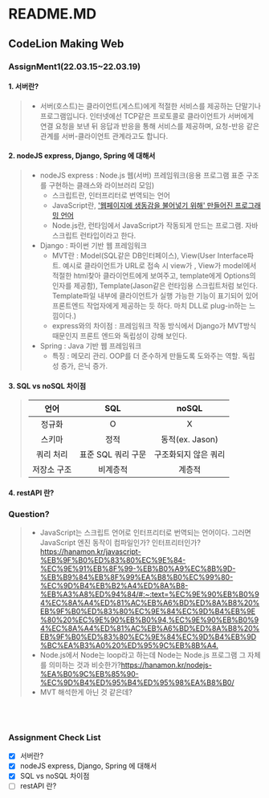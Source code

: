 # README.MD
## CodeLion Making Web

### AssignMent1(22.03.15~22.03.19)
#### 1. 서버란?
> * 서버(호스트)는 클라이언트(게스트)에게 적절한 서비스를 제공하는 단말기나 프로그램입니다. 인터넷에선 TCP같은 프로토콜로 클라이언트가 서버에게 연결 요청을 보낸 뒤 응답과 반응을 통해 서비스를 제공하며, 요청-반응 같은 관계를 서버-클라이언트 관계라고도 합니다.
#### 2. nodeJS express, Django, Spring 에 대해서
> * nodeJS express : Node.js 웹(서버) 프레임워크(응용 프로그램 표준 구조를 구현하는 클래스와 라이브러리 모임)
>   * 스크립트란, 인터프리터로 번역되는 언어
>   * JavaScript란, ['웹페이지에 생동감을 불어넣기 위해' 만들어진 프로그래밍 언어](https://ko.javascript.info/intro "구글 : 자바스크립트란 검색 결과")
>   * Node.js란, 런타임에서 JavaScript가 작동되게 만드는 프로그램. 자바스크립트 런타입이라고 한다.
> * Django : 파이썬 기반 웹 프레임워크
>   * MVT란 : Model(SQL같은 DB인터페이스), View(User Interface파트. 예시로 클라이언트가 URL로 접속 시 view가 , View가 model에서 적절한 html찾아 클라이언트에게 보여주고, template에게 Options의 인자를 제공함), Template(Jason같은 런타임용 스크립트처럼 보인다. Template파일 내부에 클라이언트가 실행 가능한 기능이 표기되어 있어 프론트엔드 작업자에게 제공하는 듯 하다. 마치 DLL로 plug-in하는 느낌이다.)
>   * express와의 차이점 : 프레임워크 작동 방식에서 Django가 MVT방식때문인지 프론트 엔드와 독립성이 강해 보인다.
> * Spring : Java 기반 웹 프레임워크
>   * 특징 : 메모리 관리. OOP를 더 준수하게 만들도록 도와주는 역할. 독립성 증가, 은닉 증가.

#### 3. SQL vs noSQL 차이점
> |   언어    |        SQL        |        noSQL        |
> | :---: | :---: | :---: |
> |   정규화  |         O         |           X         |
> |   스키마  |        정적       |   동적(ex. Jason)   |
> | 쿼리 처리 | 표준 SQL 쿼리 구문 | 구조화되지 않은 쿼리 |
> |저장소 구조|      비계층적      |       계층적        |


#### 4. restAPI 란?

### Question?
> * JavaScript는 스크립트 언어로 인터프리터로 번역되는 언어이다. 그러면 JavaScript 엔진 동작이 컴파일인가? 인터프리터인가?<https://hanamon.kr/javascript-%EB%9F%B0%ED%83%80%EC%9E%84-%EC%9E%91%EB%8F%99-%EB%B0%A9%EC%8B%9D-%EB%B9%84%EB%8F%99%EA%B8%B0%EC%99%80-%EC%9D%B4%EB%B2%A4%ED%8A%B8-%EB%A3%A8%ED%94%84/#:~:text=%EC%9E%90%EB%B0%94%EC%8A%A4%ED%81%AC%EB%A6%BD%ED%8A%B8%20%EB%9F%B0%ED%83%80%EC%9E%84%EC%9D%B4%EB%9E%80%20%EC%9E%90%EB%B0%94,%EC%9E%90%EB%B0%94%EC%8A%A4%ED%81%AC%EB%A6%BD%ED%8A%B8%20%EB%9F%B0%ED%83%80%EC%9E%84%EC%9D%B4%EB%9D%BC%EA%B3%A0%20%ED%95%9C%EB%8B%A4.>
> * Node.js에서 Node는 loop라고 하는데 Node는 Node.js 프로그램 그 자체를 의미하는 것과 비슷한가?<https://hanamon.kr/nodejs-%EA%B0%9C%EB%85%90-%EC%9D%B4%ED%95%B4%ED%95%98%EA%B8%B0/>
> * MVT 해석한게 아닌 것 같은데?
> 
</br></br>
### Assignment Check List
- [x] 서버란?
- [x] nodeJS express, Django, Spring 에 대해서
- [x] SQL vs noSQL 차이점
- [ ] restAPI 란?
